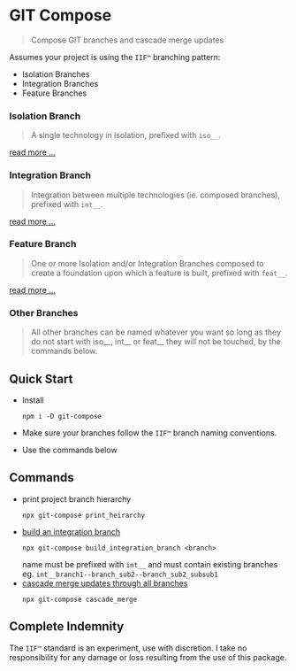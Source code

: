 GIT Compose
===

> Compose GIT branches and cascade merge updates

Assumes your project is using the ``IIF™`` branching pattern:

 - Isolation Branches
 - Integration Branches
 - Feature Branches

### Isolation Branch

> A single technology in isolation, prefixed with ``iso__``.

[read more ...](docs/branches-isolation.md)

### Integration Branch

> Integration between multiple technologies (ie. composed branches), prefixed with ``int__``.

[read more ...](docs/branches-integration.md)

### Feature Branch

> One or more Isolation and/or Integration Branches composed to create a foundation upon which a feature is built, prefixed with ``feat__``.


[read more ...](docs/branches-feature.md)

### Other Branches

> All other branches can be named whatever you want so long as they do not start with iso__, int__ or feat__ they will not be touched, by the commands below.

Quick Start
---

 - Install
   ```
   npm i -D git-compose
   ```

 - Make sure your branches follow the ``IIF™`` branch naming conventions.

 - Use the commands below

Commands
---

 - print project branch hierarchy
   ```
   npx git-compose print_heirarchy
   ```
 - [build an integration branch](docs/commands-build-integration-branch.md)
   ```
   npx git-compose build_integration_branch <branch>
   ```
   name must be prefixed with ``int__`` and must contain existing branches eg. ``int__branch1--branch_sub2--branch_sub2_subsub1``
 - [cascade merge updates through all branches](docs/commands-cascade-merge.md)
   ```
   npx git-compose cascade_merge
   ```

Complete Indemnity
---

The ``IIF™`` standard is an experiment, use with discretion.
I take no responsibility for any damage or loss resulting from the use of this package. 

